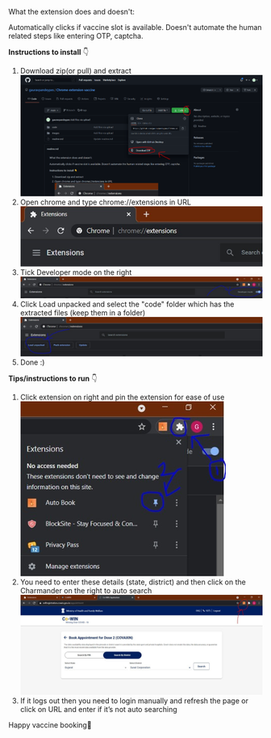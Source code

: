 ﻿What the extension does and doesn't:

Automatically clicks if vaccine slot is available. Doesn't automate the human related steps like entering OTP, captcha.

**Instructions to install** 👇

1) Download zip(or pull) and extract ![1](./images/6.png)
2) Open chrome and type chrome://extensions in URL![1](./images/1.png)
3) Tick Developer mode on the right![1](./images/2.png)
4) Click Load unpacked and select the "code" folder which has the extracted files (keep them in a folder) ![1](./images/3.png)
5) Done :)

**Tips/instructions to run** 👇

1) Click extension on right and pin the extension for ease of use      
 ![1](./images/4.png)
3) You need to enter these details (state, district) and then click on the Charmander on the right to auto search![1](./images/5.png)
4) If it logs out then you need to login manually and refresh the page or click on URL and enter if it’s not auto searching


Happy vaccine booking🤣
